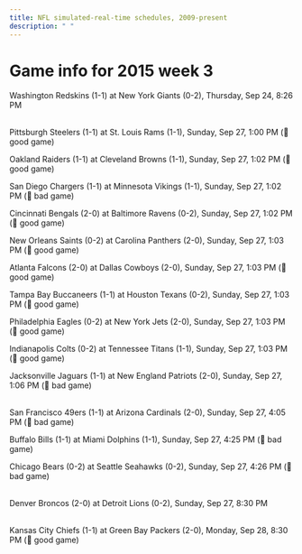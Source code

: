 ```yaml
---
title: NFL simulated-real-time schedules, 2009-present
description: " "
---
```


# Game info for 2015 week 3

Washington Redskins (1-1) at New York Giants (0-2), Thursday, Sep 24, 8:26 PM

<br/>Pittsburgh Steelers (1-1) at St. Louis Rams (1-1), Sunday, Sep 27, 1:00 PM (:football: good game)

Oakland Raiders (1-1) at Cleveland Browns (1-1), Sunday, Sep 27, 1:02 PM (:football: good game)

San Diego Chargers (1-1) at Minnesota Vikings (1-1), Sunday, Sep 27, 1:02 PM (:red_circle: bad game)

Cincinnati Bengals (2-0) at Baltimore Ravens (0-2), Sunday, Sep 27, 1:02 PM (:football: good game)

New Orleans Saints (0-2) at Carolina Panthers (2-0), Sunday, Sep 27, 1:03 PM (:football: good game)

Atlanta Falcons (2-0) at Dallas Cowboys (2-0), Sunday, Sep 27, 1:03 PM (:football: good game)

Tampa Bay Buccaneers (1-1) at Houston Texans (0-2), Sunday, Sep 27, 1:03 PM (:football: good game)

Philadelphia Eagles (0-2) at New York Jets (2-0), Sunday, Sep 27, 1:03 PM (:football: good game)

Indianapolis Colts (0-2) at Tennessee Titans (1-1), Sunday, Sep 27, 1:03 PM (:football: good game)

Jacksonville Jaguars (1-1) at New England Patriots (2-0), Sunday, Sep 27, 1:06 PM (:red_circle: bad game)

<br/>San Francisco 49ers (1-1) at Arizona Cardinals (2-0), Sunday, Sep 27, 4:05 PM (:red_circle: bad game)

Buffalo Bills (1-1) at Miami Dolphins (1-1), Sunday, Sep 27, 4:25 PM (:red_circle: bad game)

Chicago Bears (0-2) at Seattle Seahawks (0-2), Sunday, Sep 27, 4:26 PM (:red_circle: bad game)

<br/>Denver Broncos (2-0) at Detroit Lions (0-2), Sunday, Sep 27, 8:30 PM

<br/>Kansas City Chiefs (1-1) at Green Bay Packers (2-0), Monday, Sep 28, 8:30 PM (:football: good game)

